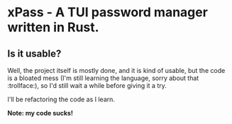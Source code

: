 # xPass - A TUI password manager written in Rust.

## Is it usable?
Well, the project itself is mostly done, and it is kind of usable, but the code is a bloated mess (I'm still learning the language, sorry about that :trollface:), so I'd still wait a while before giving it a try.

I'll be refactoring the code as I learn.

**Note: my code sucks!**
